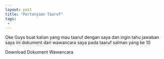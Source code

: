 ```yaml
---
layout: post
title: "Pertanyaan Taaruf"
tags:
 -
---
```

Oke Guys buat kalian yang mau taaruf dengan saya dan ingin tahu jawaban saya 
ini dokument dari wawancara saya pada taaruf salman yang ke 10

Download Dokument Wawancara
